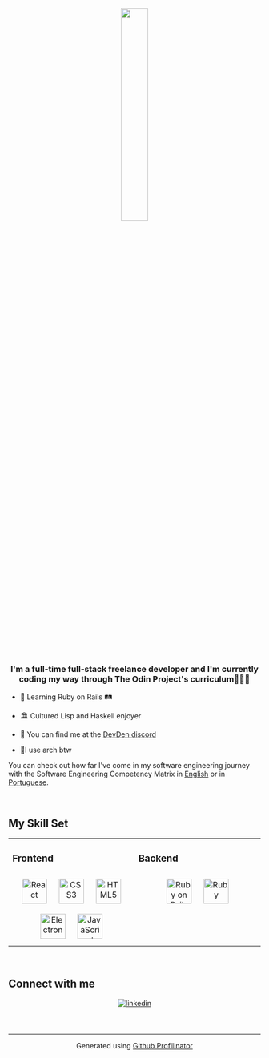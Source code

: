 <div align="center">
<img src="https://i.imgur.com/GO7NxUl.png" align="center" style="height: 33%" />
</div>  
  

### <div align="center">I'm a full-time full-stack freelance developer and I'm currently coding my way through The Odin Project's curriculum🚀🚀🚀</div>  
  

- 🚂 Learning Ruby on Rails 🛤️  
  

- 🏛️ Cultured Lisp and Haskell enjoyer  
  

- 💬 You can find me at the [DevDen discord](https://developerden.net/discord)  
  

- 🐧I use arch btw  
  

You can check out how far I've come in my software engineering journey with the Software Engineering Competency Matrix in [English](https://docs.google.com/document/d/1zPulTAhhoXtoQnHjbHEAWoryX7ASn_Lh_3SksFDeKJc/edit?usp=sharing) or in [Portuguese](https://docs.google.com/document/d/19ImdXpiDIX5EZy_vw6ywSWT9sHQyeG75ztt8X9L3K0A/edit?usp=sharing).  
  

<br/>  


## My Skill Set  
<table><tr><td valign="top" width="50%">



### Frontend  
<div align="center">  
<img style="margin: 10px" src="https://profilinator.rishav.dev/skills-assets/react-original-wordmark.svg" alt="React" height="50" />  
<img style="margin: 10px" src="https://profilinator.rishav.dev/skills-assets/css3-original-wordmark.svg" alt="CSS3" height="50" />  
<img style="margin: 10px" src="https://profilinator.rishav.dev/skills-assets/html5-original-wordmark.svg" alt="HTML5" height="50" />  
<img style="margin: 10px" src="https://profilinator.rishav.dev/skills-assets/electron-original.svg" alt="Electron" height="50" />  
<img style="margin: 10px" src="https://profilinator.rishav.dev/skills-assets/javascript-original.svg" alt="JavaScript" height="50" />  
</div>

</td><td valign="top" width="50%">



### Backend  
<div align="center">  
<img style="margin: 10px" src="https://profilinator.rishav.dev/skills-assets/rails-original-wordmark.svg" alt="Ruby on Rails" height="50" />  
<img style="margin: 10px" src="https://profilinator.rishav.dev/skills-assets/ruby-original-wordmark.svg" alt="Ruby" height="50" />  
</div>

</td></tr></table>  

<br/>  


## Connect with me  
<div align="center">
<a href="https://linkedin.com/in/PietroSF" target="_blank">
<img src=https://img.shields.io/badge/linkedin-%231E77B5.svg?&style=for-the-badge&logo=linkedin&logoColor=white alt=linkedin style="margin-bottom: 5px;" />
</a>  
</div>  
  

<br/>  


<br />

----
<div align="center">Generated using <a href="https://profilinator.rishav.dev/" target="_blank">Github Profilinator</a></div>
